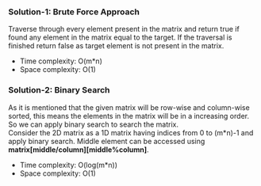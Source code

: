 ### Solution-1: Brute Force Approach
Traverse through every element present in the matrix and return true if found any element in the matrix equal to the target. If the traversal is finished return false as target element is not present in the matrix.
- Time complexity: O(m*n)
- Space complexity: O(1)

### Solution-2: Binary Search
As it is mentioned that the given matrix will be row-wise and column-wise sorted, this means the elements in the matrix will be in a increasing order. So we can apply binary search to search the matrix. <br>
Consider the 2D matrix as a 1D matrix having indices from 0 to (m*n)-1 and apply binary search. Middle element can be accessed using <strong>matrix[middle/column][middle%column]</strong>.
- Time complexity: O(log(m*n))
- Space complexity: O(1)
